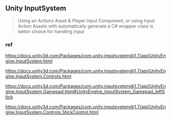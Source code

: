 ## Unity InputSystem

> Using an Actions Asset & Player Input Component, or using Input Action Assets with  automatically generate a C# wrapper class is better choice for handling input 


### ref 
https://docs.unity3d.com/Packages/com.unity.inputsystem@1.7/api/UnityEngine.InputSystem.html

https://docs.unity3d.com/Packages/com.unity.inputsystem@1.7/api/UnityEngine.InputSystem.Controls.html

https://docs.unity3d.com/Packages/com.unity.inputsystem@1.7/api/UnityEngine.InputSystem.Gamepad.html#UnityEngine_InputSystem_Gamepad_leftStick

https://docs.unity3d.com/Packages/com.unity.inputsystem@1.7/api/UnityEngine.InputSystem.Controls.StickControl.html





